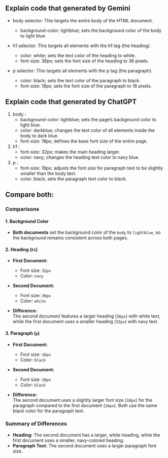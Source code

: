 ## Explain code that generated by Gemini
<ul>
    <li>body selector: This targets the entire body of the HTML document.</li>
    <ul>
        <li>background-color: lightblue; sets the background color of the body to light blue.</li>
    </ul>
</ul>
<ul>
    <li>h1 selector: This targets all elements with the h1 tag (the heading).</li>
    <ul>
        <li>color: white; sets the text color of the heading to white.</li>
        <li>font-size: 36px; sets the font size of the heading to 36 pixels.</li>
    </ul>
</ul>
<ul>
    <li>p selector: This targets all elements with the p tag (the paragraph).</li>
    <ul>
        <li>color: black; sets the text color of the paragraph to black.</li>
        <li>font-size: 18px; sets the font size of the paragraph to 18 pixels.</li>
    </ul>
</ul>

## Explain code that generated by ChatGPT
<ol>
    <li>
        <span>body :</span>
        <ul>
            <li>background-color: lightblue; sets the page’s background color to light blue.</li>
            <li>color: darkblue; changes the text color of all elements inside the body to dark blue.</li>
            <li>font-size: 18px; defines the base font size of the entire page.</li>
        </ul>
    </li>
    <li>
        <span>h1 :</span>
        <ul>
            <li>font-size: 32px; makes the main heading larger.</li>
            <li>color: navy; changes the heading text color to navy blue.</li>
        </ul>
    </li>
    <li>
        <span>p :</span>
        <ul>
            <li>font-size: 16px; adjusts the font size for paragraph text to be slightly smaller than the body text.
            </li>
            <li>color: black; sets the paragraph text color to black.</li>
        </ul>
    </li>
</ol>

## Compare both:

### Comparisons

#### 1. Background Color
- **Both documents** set the background color of the `body` to `lightblue`, so the background remains consistent across both pages.

#### 2. Heading (`h1`)
- **First Document:**
  - Font size: `32px`
  - Color: `navy`
  
- **Second Document:**
  - Font size: `36px`
  - Color: `white`

- **Difference:**  
  The second document features a larger heading (`36px`) with white text, while the first document uses a smaller heading (`32px`) with navy text.

#### 3. Paragraph (`p`)
- **First Document:**
  - Font size: `16px`
  - Color: `black`

- **Second Document:**
  - Font size: `18px`
  - Color: `black`

- **Difference:**  
  The second document uses a slightly larger font size (`18px`) for the paragraph compared to the first document (`16px`). Both use the same black color for the paragraph text.

### Summary of Differences
- **Heading:** The second document has a larger, white heading, while the first document uses a smaller, navy-colored heading.
- **Paragraph Text:** The second document uses a larger paragraph font size.
